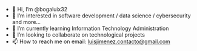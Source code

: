 - 👋 Hi, I’m @bogaluix32
- 👀 I’m interested in software development / data science / cybersecurity and more...
- 🌱 I’m currently learning Information Technology Administration
- 💞️ I’m looking to collaborate on technological projects
- 📫 How to reach me on email: luisjimenez.contacto@gmail.com

<!---
bogaluix32/bogaluix32 is a ✨ special ✨ repository because its `README.md` (this file) appears on your GitHub profile.
You can click the Preview link to take a look at your changes.
--->
